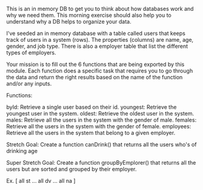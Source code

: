 This is an in memory DB to get you to think about how databases work and why we need them. This morning exercise should also help you to understand why a DB helps to organize your data.

I've seeded an in memory database with a table called users that keeps track of users in a system (rows). The properties (columns) are name, age, gender, and job type. There is also a employer table that list the different types of employers.

Your mission is to fill out the 6 functions that are being exported by this module. Each function does a specific task that requires you to go through the data and return the right results based on the name of the function and/or any inputs.

Functions:

byId: Retrieve a single user based on their id.
youngest: Retrieve the youngest user in the system.
oldest: Retrieve the oldest user in the system.
males: Retrieve all the users in the system with the gender of male.
females: Retrieve all the users in the system with the gender of female.
employees: Retrieve all the users in the system that belong to a given employer.

Stretch Goal:
Create a function canDrink() that returns all the users who's of drinking age

Super Stretch Goal:
Create a function groupByEmplorer() that returns all the users but are sorted and grouped by their employer.

Ex. [
  all st ...
  all dv ...
  all na
]
